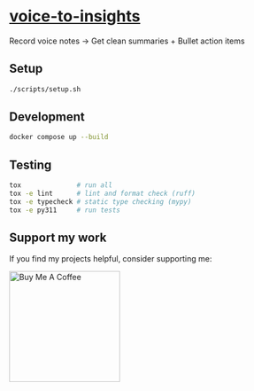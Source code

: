 # [voice-to-insights](https://github.com/devvienxyz/voice-to-insights)

Record voice notes -> Get clean summaries + Bullet action items

## Setup

```bash
./scripts/setup.sh
```

## Development

```bash
docker compose up --build
```

## Testing

```bash
tox              # run all
tox -e lint      # lint and format check (ruff)
tox -e typecheck # static type checking (mypy)
tox -e py311     # run tests
```

## Support my work

If you find my projects helpful, consider supporting me:

<a href="https://www.buymeacoffee.com/devvienxyz" target="_blank">
  <img src="https://cdn.buymeacoffee.com/buttons/v2/default-yellow.png" alt="Buy Me A Coffee" width="200" />
</a>
